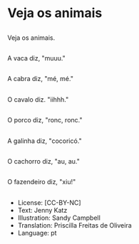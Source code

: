 # Veja os animais

##
Veja os animais.

##
A vaca diz, "muuu."

##
A cabra diz, "mé, mé."

##
O cavalo diz. "iihhh."

##
O porco diz, "ronc, ronc."

##
A galinha diz, "cocoricó."

##
O cachorro diz, "au, au."

##
O fazendeiro diz, "xiu!"

##
* License: [CC-BY-NC]
* Text: Jenny Katz
* Illustration: Sandy Campbell
* Translation: Priscilla Freitas de Oliveira
* Language: pt
